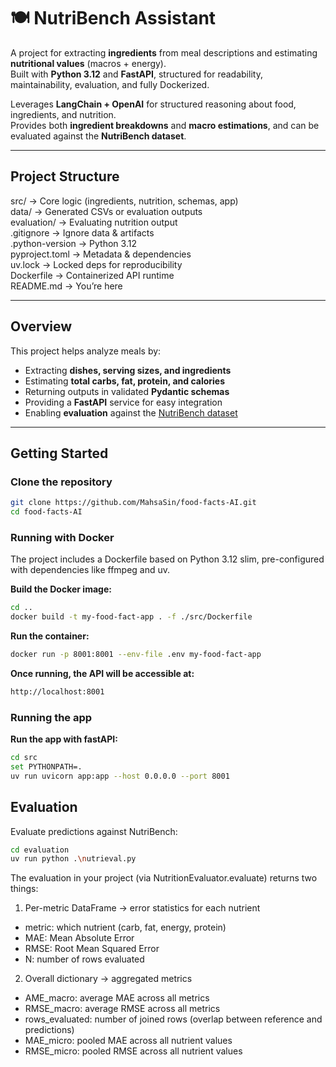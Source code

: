 # 🍽️ NutriBench Assistant

A project for extracting **ingredients** from meal descriptions and estimating **nutritional values** (macros + energy).  
Built with **Python 3.12** and **FastAPI**, structured for readability, maintainability, evaluation, and fully Dockerized.  

Leverages **LangChain + OpenAI** for structured reasoning about food, ingredients, and nutrition.  
Provides both **ingredient breakdowns** and **macro estimations**, and can be evaluated against the **NutriBench dataset**.  

---

## Project Structure

src/              → Core logic (ingredients, nutrition, schemas, app)  
data/             → Generated CSVs or evaluation outputs  
evaluation/       → Evaluating nutrition output  
.gitignore        → Ignore data & artifacts  
.python-version   → Python 3.12  
pyproject.toml    → Metadata & dependencies  
uv.lock           → Locked deps for reproducibility  
Dockerfile        → Containerized API runtime  
README.md         → You’re here  

---

## Overview

This project helps analyze meals by:  

- Extracting **dishes, serving sizes, and ingredients**  
- Estimating **total carbs, fat, protein, and calories**  
- Returning outputs in validated **Pydantic schemas**  
- Providing a **FastAPI** service for easy integration  
- Enabling **evaluation** against the [NutriBench dataset](https://huggingface.co/datasets/dongx1997/NutriBench)  

---

## Getting Started

### Clone the repository

```bash
git clone https://github.com/MahsaSin/food-facts-AI.git
cd food-facts-AI
```

### Running with Docker

The project includes a Dockerfile based on Python 3.12 slim, pre-configured with dependencies like ffmpeg and uv.

**Build the Docker image:**
```bash
cd ..
docker build -t my-food-fact-app . -f ./src/Dockerfile
```

**Run the container:**
```bash
docker run -p 8001:8001 --env-file .env my-food-fact-app
```

**Once running, the API will be accessible at:**
```bash
http://localhost:8001
```

### Running the app

**Run the app with fastAPI:**
```bash
cd src 
set PYTHONPATH=.
uv run uvicorn app:app --host 0.0.0.0 --port 8001
```

## Evaluation

Evaluate predictions against NutriBench:
```bash
cd evaluation
uv run python .\nutrieval.py
```

The evaluation in your project (via NutritionEvaluator.evaluate) returns two things:

1. Per-metric DataFrame → error statistics for each nutrient
- metric: which nutrient (carb, fat, energy, protein)
- MAE: Mean Absolute Error
- RMSE: Root Mean Squared Error
- N: number of rows evaluated

2. Overall dictionary → aggregated metrics
- AME_macro: average MAE across all metrics
- RMSE_macro: average RMSE across all metrics
- rows_evaluated: number of joined rows (overlap between reference and predictions)
- MAE_micro: pooled MAE across all nutrient values
- RMSE_micro: pooled RMSE across all nutrient values